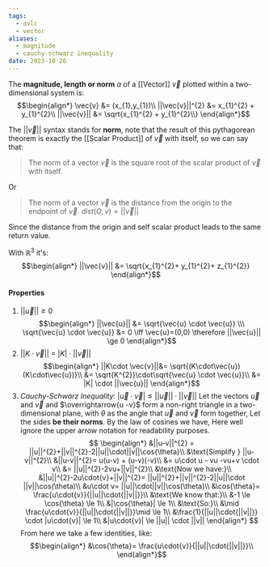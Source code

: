 ```yaml
---
tags:
  - avlc
  - vector
aliases:
  - magnitude
  - cauchy-schwarz inequality
date: 2023-10-26
---
```

The **magnitude, length or norm** $a$ of a [[Vector]] $\vec{v}$ plotted within a two-dimensional system is:
$$\begin{align*}
\vec{v} &= (x_{1},y_{1})\\
||\vec{v}||^{2} &= x_{1}^{2} + y_{1}^{2}\\
||\vec{v}|| &= \sqrt{x_{1}^{2} + y_{1}^{2}\\}
\end{align*}$$

The $||\vec{v}||$ syntax stands for **norm**, note that the result of this pythagorean theorem is exactly the [[Scalar Product]] of $\vec{v}$ with itself, so we can say that:

> The norm of a vector $\vec{v}$ is the square root of the scalar product of $\vec{v}$ with itself.

Or

> The norm of a vector $\vec{v}$ is the distance from the origin to the endpoint of $\vec{v}$. 
> $dist(O, v) = ||\vec{v}||$

Since the distance from the origin and self scalar product leads to the same return value.

With $\mathbb{R}^{3}$ it's:
$$\begin{align*}
||\vec{v}|| &= \sqrt{x_{1}^{2}+ y_{1}^{2}+ z_{1}^{2}}
\end{align*}$$
#### Properties
1. $||\vec{u}|| \ge 0$ 
$$\begin{align*}
||\vec{u}|| &= \sqrt{\vec{u} \cdot \vec{u}} \\\
\sqrt{\vec{u} \cdot \vec{u}} &= 0 \iff \vec{u}=(0,0) \therefore ||\vec{u}|| \ge 0
\end{align*}$$
2. $||K \cdot \vec{v}||$ = $|K| \cdot ||\vec{v}||$
$$\begin{align*}
||K\cdot \vec{v}||&= \sqrt{(K\cdot\vec{u})(K\cdot\vec{u})}\\
&= \sqrt{K^{2}}\cdot\sqrt{\vec{u} \cdot \vec{u}}\\
&= |K| \cdot ||\vec{u}||
\end{align*}$$
1. *Cauchy-Schwarz Inequality*: $|\vec{u} \cdot \vec{v}| \le ||\vec{u}|| \cdot ||\vec{v}||$
Let the vectors $\vec{u}$ and $\vec{v}$ and $\overrightarrow{u -v}$ form a non-right triangle in a two-dimensional plane, with $\theta$ as the angle that $\vec{u}$ and $\vec{v}$ form together, Let the sides **be their norms**. By the law of cosines we have, Here well ignore the upper arrow notation for readability purposes.
$$
\begin{align*}
&||u-v||^{2} =  ||u||^{2}+||v||^{2}-2||u||\cdot||v||\cos{\theta}\\
&\text{Simplify } ||u-v||^{2}\\
&||u-v||^{2}= u(u-v) + (u-v)(-v)\\
&= u\cdot u - vu -vu+v \cdot v\\
&= ||u||^{2}-2vu+||v||^{2}\\
&\text{Now we have:}\\
&||u||^{2}-2u\cdot{v}+||v||^{2}= ||u||^{2}+||v||^{2}-2||u||\cdot ||v||\cos(\theta)\\
&u\cdot v= ||u||\cdot||v||\cos(\theta)\\
&\cos{\theta}= \frac{u\cdot{v}}{||u||\cdot{||v||}}\\
&\text{We know that:}\\
&-1 \le \cos{\theta} \le 1\\
&|\cos{\theta}| \le 1\\
&\text{So:}\\
&\mid \frac{u\cdot{v}}{||u||\cdot{||v||}}\mid \le 1\\
&\frac{1}{||u||\cdot{||v||}} \cdot |u\cdot{v}| \le 1\\
&|u\cdot{v}| \le ||u|| \cdot ||v||
\end{align*}
$$
From here we take a few identities, like:
$$\begin{align*}
&\cos{\theta}= \frac{u\cdot{v}}{||u||\cdot{||v||}}\\
\end{align*}$$

	
